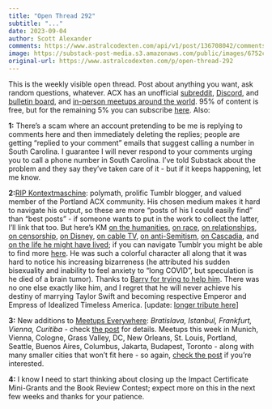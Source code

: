 ```yaml
---
title: "Open Thread 292"
subtitle: "..."
date: 2023-09-04
author: Scott Alexander
comments: https://www.astralcodexten.com/api/v1/post/136708042/comments?&all_comments=true
image: https://substack-post-media.s3.amazonaws.com/public/images/6752c033-b00b-4c8d-a64d-4321757d9223_255x255.webp
original-url: https://www.astralcodexten.com/p/open-thread-292
---
```

This is the weekly visible open thread. Post about anything you want, ask random questions, whatever. ACX has an unofficial [subreddit](https://www.reddit.com/r/slatestarcodex/), [Discord](https://discord.gg/RTKtdut), and [bulletin board](https://www.datasecretslox.com/index.php), and [in-person meetups around the world](https://www.lesswrong.com/community?filters%5B0%5D=SSC). 95% of content is free, but for the remaining 5% you can subscribe [here](https://astralcodexten.substack.com/subscribe?). Also:

**1:** There’s a scam where an account pretending to be me is replying to comments here and then immediately deleting the replies; people are getting “replied to your comment” emails that suggest calling a number in South Carolina. I guarantee I will never respond to your comments urging you to call a phone number in South Carolina. I’ve told Substack about the problem and they say they’ve taken care of it - but if it keeps happening, let me know.

**2:**[RIP Kontextmaschine](https://twitter.com/selentelechia/status/1697306391206088782): polymath, prolific Tumblr blogger, and valued member of the Portland ACX community. His chosen medium makes it hard to navigate his output, so these are more “posts of his I could easily find” than “best posts” - if someone wants to put in the work to collect the latter, I’ll link that too. But here’s KM [on the humanities](https://www.tumbex.com/baconmancr.tumblr/post/178697874728/kontextmaschine-we-seem-to-have-forgotten-that), [on race](https://www.tumbex.com/baconmancr.tumblr/post/174424903728/i-think-one-of-my-biggest-realizations-out-of-our), [on relationships](https://www.tumbex.com/baconmancr.tumblr/post/173179840033/so-the-government-provided-gfs-thing-going), [on censorship](https://www.tumbex.com/baconmancr.tumblr/post/727333067055857664/kontextmaschine-kontextmaschine-i-wonder), [on Disney](https://www.tumbex.com/kontextmaschine.tumblr/post/131125761963), [on cable TV](https://www.tumbex.com/kontextmaschine.tumblr/post/189074775218), [on anti-Semitism](https://www.tumbex.com/baconmancr.tumblr/post/629031943401570304/), [on Cascadia](https://www.tumbex.com/baconmancr.tumblr/post/186065902513/roseburg), and [on the life he might have lived](https://www.tumbex.com/baconmancr.tumblr/post/643991279397699584/youre-unable-to-obtain-fun-in-the-ways-most); if you can navigate Tumblr you might be able to find more [here](https://www.tumbex.com/baconmancr.tumblr/posts?page=1&tag=kontextmaschine). He was such a colorful character all along that it was hard to notice his increasing bizarreness (he attributed his sudden bisexuality and inability to feel anxiety to “long COVID”, but speculation is he died of a brain tumor). Thanks to [Barry for trying to help him](https://www.reddit.com/r/slatestarcodex/comments/166ckgx/can_someone_who_lives_in_portland_check_if/). There was no one else exactly like him, and I regret that he will never achieve his destiny of marrying Taylor Swift and becoming respective Emperor and Empress of Idealized Timeless America. [update: [longer tribute here](https://www.tumblr.com/mitigatedchaos/727232800291454976/blogger-kontextmaschine-is-presumed-dead)]

**3:** New additions to [Meetups Everywhere](https://astralcodexten.substack.com/p/meetups-everywhere-2023-times-and): _Bratislava, Istanbul, Frankfurt, Vienna, Curitiba_ \- check [the post](https://astralcodexten.substack.com/p/meetups-everywhere-2023-times-and) for details. Meetups this week in Munich, Vienna, Cologne, Grass Valley, DC, New Orleans, St. Louis, Portland, Seattle, Buenos Aires, Columbus, Jakarta, Budapest, Toronto - along with many smaller cities that won’t fit here - so again, [check the post](https://astralcodexten.substack.com/p/meetups-everywhere-2023-times-and) if you’re interested.

**4:** I know I need to start thinking about closing up the Impact Certificate Mini-Grants and the Book Review Contest; expect more on this in the next few weeks and thanks for your patience.
